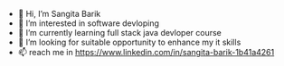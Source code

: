 - 👋 Hi, I’m Sangita Barik
- 👀 I’m interested in software devloping
- 🌱 I’m currently learning full stack java devloper course
- 💞️ I’m looking for suitable opportunity to enhance my it skills
- 📫 reach me in https://www.linkedin.com/in/sangita-barik-1b41a4261

<!---
click on the linkedin profile !--->
